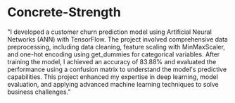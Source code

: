 # Concrete-Strength

"I developed a customer churn prediction model using Artificial Neural Networks (ANN) with TensorFlow. The project involved comprehensive data preprocessing, including data cleaning, feature scaling with MinMaxScaler, and one-hot encoding using get_dummies for categorical variables. After training the model, I achieved an accuracy of 83.88% and evaluated the performance using a confusion matrix to understand the model's predictive capabilities. This project enhanced my expertise in deep learning, model evaluation, and applying advanced machine learning techniques to solve business challenges."
